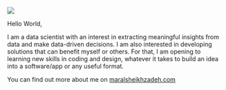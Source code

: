 
<img src="https://i.ibb.co/Jcf6CKs/Anything-worth-having-takes-time.png">


Hello World,

I am a data scientist with an interest in extracting meaningful insights from data and make data-driven decisions. I am also interested in developing solutions that can benefit myself or others. For that, I am opening to learning new skills in coding and design, whatever it takes to build an idea into a software/app or any useful format.

You can find out more about me on <a href="maralsheikhzadeh.com">maralsheikhzadeh.com</a>







<!---
maralthesage/maralthesage is a ✨ special ✨ repository because its `README.md` (this file) appears on your GitHub profile.
You can click the Preview link to take a look at your changes.
--->
